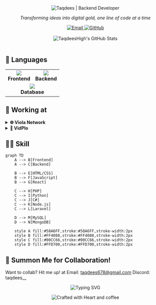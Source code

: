 <div align="center">
  <img src="https://img.shields.io/badge/-%F0%9F%92%BB%20Taqdees%20%7C%20Backend-222222?style=for-the-badge" alt="Taqdees | Backend Developer" />
</div>

<p align="center">
  <em>Transforming ideas into digital gold, one line of code at a time</em>
</p>

<div align="center">
  <a href="mailto:taqdees678@gmail.com">
    <img src="https://img.shields.io/badge/Email-FF4088?style=for-the-badge&logo=gmail&logoColor=white" alt="Email" />
  </a>
  <a href="https://github.com/TaqdeesHigh/">
    <img src="https://img.shields.io/badge/GitHub-181717?style=for-the-badge&logo=github&logoColor=white" alt="GitHub" />
  </a>
</div>

<br />

<div align="center">
  <img src="https://github-readme-stats.vercel.app/api?username=taqdeesHigh&show_icons=true&theme=radical&hide_border=true&bg_color=0D1117&title_color=58A6FF&icon_color=58A6FF&text_color=C9D1D9" alt="TaqdeesHigh's GitHub Stats" />
</div>

<br />

## 🧪 Languages

<table align="center">
  <tr>
    <td align="center">
      <img src="https://skillicons.dev/icons?i=html,css,js,react" />
      <br>
      <strong>Frontend</strong>
    </td>
    <td align="center">
      <img src="https://skillicons.dev/icons?i=php,py,cs,nodejs,laravel" />
      <br>
      <strong>Backend</strong>
    </td>
  </tr>
  <tr>
    <td align="center" colspan="2">
      <img src="https://skillicons.dev/icons?i=mysql,mongodb" />
      <br>
      <strong>Database</strong>
    </td>
  </tr>
</table>

## 🔮 Working at

<details>
<summary><strong>🌐 Viola Network</strong></summary>
<br>
Weaving digital tapestries that connect worlds
<br>
<a href="https://violanetwork.com">🔗 Explore the Magic</a>
</details>

<details>
<summary><strong>🎥 VidPlo</strong></summary>
<br>
seamless streaming video platform
<br>
<a href="https://vidplo.violanetwork.com">🔗 Witness the Spectacle</a>
</details>

## 🧙‍♂️ Skill

```mermaid
graph TD
    A --> B[Frontend]
    A --> C[Backend]
    
    B --> E[HTML/CSS]
    B --> F[JavaScript]
    B --> G[React]
    
    C --> H[PHP]
    C --> I[Python]
    C --> J[C#]
    C --> K[Node.js]
    C --> L[Laravel]
    
    D --> M[MySQL]
    D --> N[MongoDB]

    style A fill:#58A6FF,stroke:#58A6FF,stroke-width:2px
    style B fill:#FF4088,stroke:#FF4088,stroke-width:2px
    style C fill:#00CC66,stroke:#00CC66,stroke-width:2px
    style D fill:#FFD700,stroke:#FFD700,stroke-width:2px
```

## 💫 Summon Me for Collaboration!

Want to collab? Hit me up! at 
Email: taqdees678@gmail.com
Discord: taqdees__

<div align="center">
  <img src="https://readme-typing-svg.herokuapp.com?font=Fira+Code&size=18&duration=3000&pause=1000&color=58A6FF&center=true&vCenter=true&width=435&lines=Backend;Creative+Problem+Solving;Innovative+Solutions;Continuous+Learning" alt="Typing SVG" />
</div>

<p align="center">
  <img src="https://img.shields.io/badge/Crafted%20with-🔮%20and%20☕-blueviolet?style=for-the-badge" alt="Crafted with Heart and coffee" />
</p>

